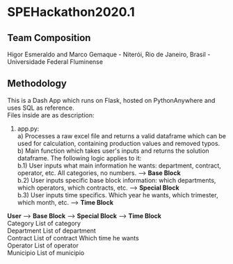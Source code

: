 # SPEHackathon2020.1

## Team Composition
Higor Esmeraldo and Marco Gemaque - Niterói, Rio de Janeiro, Brasil - Universidade Federal Fluminense

## Methodology
This is a Dash App which runs on Flask, hosted on PythonAnywhere and uses SQL as reference. <br>
Files inside are as description: <br>
1) app.py: <br>
   a) Processes a raw excel file and returns a valid dataframe which can be used for calculation, containing production values and removed typos. <br>
   b) Main function which takes user's inputs and returns the solution dataframe. The following logic applies to it: <br>
      b.1) User inputs what main information he wants: department, contract, operator, etc. All categories, no numbers. --> **Base Block**<br>
      b.2) User inputs specific base block information: which departments, which operators, which contracts, etc. --> **Special Block** <br>
      b.3) User inputs time specifics. Which year he wants, which trimester, which month, etc. --> **Time Block** <br>
      
**User** --> **Base Block** --> **Special Block** --> **Time Block** <br>
                 Category         List of category                          <br>
                 Department       List of department                        <br>
                 Contract         List of contract      Which time he wants <br>
                 Operator         List of operator                          <br>
                 Municipio        List of municipio                         <br>
